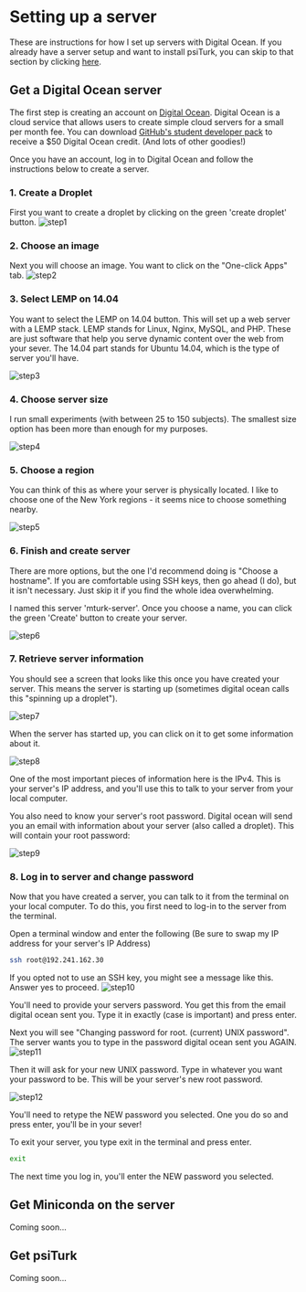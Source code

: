 # Setting up a server

These are instructions for how I set up servers with Digital Ocean.  If you already have a server setup and want to install psiTurk, you can skip to that section by clicking [here](#get-miniconda-on-the-sever).
## Get a Digital Ocean server

The first step is creating an account on [Digital Ocean](https://www.digitalocean.com/).  Digital Ocean is a cloud service that allows users to create simple cloud servers for a small per month fee. You can download [GitHub's student developer pack](https://education.github.com/pack) to receive a $50 Digital Ocean credit. (And lots of other goodies!)

Once you have an account, log in to Digital Ocean and follow the instructions below to create a server.

### 1. Create a Droplet

First you want to create a droplet by clicking on the green 'create droplet' button.
![step1](../static/images/step1-createdroplet.png)
### 2. Choose an image

Next you will choose an image. You want to click on the "One-click Apps" tab.
![step2](../static/images/step2-chooseimage.png)

### 3. Select LEMP on 14.04

You want to select the LEMP on 14.04 button.  This will set up a web server with a LEMP stack. LEMP stands for Linux, Nginx, MySQL, and PHP. These are just software that help you serve dynamic content over the web from your sever. The 14.04 part stands for Ubuntu 14.04, which is the type of server you'll have.

![step3](../static/images/step3-oneclicklemp.png)

### 4. Choose server size

I run small experiments (with between 25 to 150 subjects). The smallest size option has been more than enough for my purposes.

![step4](../static/images/step4-choosesize.png)

### 5. Choose a region

You can think of this as where your server is physically located. I like to choose one of the New York regions - it seems nice to choose something nearby.

![step5](../static/images/step5-chooseregion.png)

### 6. Finish and create server

There are more options, but the one I'd recommend doing is "Choose a hostname".  If you are comfortable using SSH keys, then go ahead (I do), but it isn't necessary.  Just skip it if you find the whole idea overwhelming.

I named this server 'mturk-server'. Once you choose a name, you can click the green 'Create' button to create your server.

![step6](../static/images/step6-finalizeandcreate.png)

### 7. Retrieve server information

You should see a screen that looks like this once you have created your server.  This means the server is starting up (sometimes digital ocean calls this "spinning up a droplet").

![step7](../static/images/step7-dropletspinningup.png)

When the server has started up, you can click on it to get some information about it.

![step8](../static/images/step8-servercreated.png)

One of the most important pieces of information here is the IPv4.  This is your server's IP address, and you'll use this to talk to your server from your local computer.

You also need to know your server's root password.  Digital ocean will send you an email with information about your server (also called a droplet). This will contain your root password:

![step9](../static/images/step9-checkemailpassword.png)

### 8. Log in to server and change password

Now that you have created a server, you can talk to it from the terminal on your local computer. To do this, you first need to log-in to the server from the terminal.

Open a terminal window and enter the following (Be sure to swap my IP address for your server's IP Address)
```bash
ssh root@192.241.162.30
```

If you opted not to use an SSH key, you might see a message like this.  Answer yes to proceed.
![step10](../static/images/step10-connecttoserver.png)

You'll need to provide your servers password.  You get this from the email digital ocean sent you. Type it in exactly (case is important) and press enter.  

Next you will see "Changing password for root. (current) UNIX password".  The server wants you to type in the password digital ocean sent you AGAIN.  
![step11](../static/images/step11-changepassword.png)

Then it will ask for your new UNIX password.  Type in whatever you want your password to be.  This will be your server's new root password.

![step12](../static/images/step12-completepasswordchange.png)

You'll need to retype the NEW password you selected. One you do so and press enter, you'll be in your sever!

To exit your server, you type exit in the terminal and press enter.

```bash
exit
```  
The next time you log in, you'll enter the NEW password you selected.


## Get Miniconda on the server

Coming soon...

## Get psiTurk

Coming soon...

